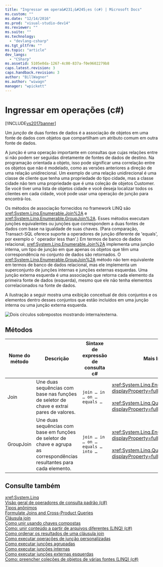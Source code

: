 ```yaml
---
title: "Ingressar em opera&#231;&#245;es (c#) | Microsoft Docs"
ms.custom: ""
ms.date: "12/14/2016"
ms.prod: "visual-studio-dev14"
ms.reviewer: ""
ms.suite: ""
ms.technology: 
  - "devlang-csharp"
ms.tgt_pltfrm: ""
ms.topic: "article"
dev_langs: 
  - "CSharp"
ms.assetid: 5105e0da-1267-4c00-837a-f0e9602279b8
caps.latest.revision: 3
caps.handback.revision: 3
author: "BillWagner"
ms.author: "wiwagn"
manager: "wpickett"
---
```

# Ingressar em opera&#231;&#245;es (c#)
[!INCLUDE[vs2017banner](../../../../csharp/includes/vs2017banner.md)]

Um *junção* de duas fontes de dados é a associação de objetos em uma fonte de dados com objetos que compartilham um atributo comum em outra fonte de dados.  
  
 A junção é uma operação importante em consultas que cujas relações entre si não podem ser seguidas diretamente de fontes de dados de destino. Na programação orientada a objeto, isso pode significar uma correlação entre os objetos que não é modelado, como as versões anteriores a direção de uma relação unidirecional. Um exemplo de uma relação unidirecional é uma classe de cliente que tenha uma propriedade do tipo cidade, mas a classe cidade não tem uma propriedade que é uma coleção de objetos Customer. Se você tiver uma lista de objetos cidade e você deseja localizar todos os clientes em cada cidade, você pode usar uma operação de junção para encontrá\-los.  
  
 Os métodos de associação fornecidos no framework LINQ são <xref:System.Linq.Enumerable.Join%2A> e <xref:System.Linq.Enumerable.GroupJoin%2A>. Esses métodos executam junções equivalentes ou junções que correspondem a duas fontes de dados com base na igualdade de suas chaves. \(Para comparação, Transact\-SQL oferece suporte a operadores de junção diferente de 'equals', por exemplo o ' operador less than'.\) Em termos de banco de dados relacional, <xref:System.Linq.Enumerable.Join%2A> implementa uma junção interna, um tipo de junção em que apenas os objetos que têm uma correspondência no conjunto de dados são retornados. O <xref:System.Linq.Enumerable.GroupJoin%2A> método não tem equivalente em termos de banco de dados relacional, mas ele implementa um superconjunto de junções internas e junções externas esquerdas. Uma junção externa esquerda é uma associação que retorna cada elemento da primeira fonte de dados \(esquerda\), mesmo que ele não tenha elementos correlacionados na fonte de dados.  
  
 A ilustração a seguir mostra uma exibição conceitual de dois conjuntos e os elementos dentro desses conjuntos que estão incluídos em uma junção interna ou uma junção externa esquerda.  
  
 ![Dois círculos sobrepostos mostrando interna&#47;externa.](../../../../csharp/programming-guide/concepts/linq/media/joincircles.png "JoinCircles")  
  
## Métodos  
  
|Nome do método|Descrição|Sintaxe de expressão de consulta c\#|Mais Informações|  
|--------------------|---------------|------------------------------------------|----------------------|  
|Join|Une duas sequências com base nas funções de seletor de chave e extrai pares de valores.|`join … in … on … equals …`|<xref:System.Linq.Enumerable.Join%2A?displayProperty=fullName><br /><br /> <xref:System.Linq.Queryable.Join%2A?displayProperty=fullName>|  
|GroupJoin|Une duas sequências com base em funções de seletor de chave e agrupa as correspondências resultantes para cada elemento.|`join … in … on … equals … into …`|<xref:System.Linq.Enumerable.GroupJoin%2A?displayProperty=fullName><br /><br /> <xref:System.Linq.Queryable.GroupJoin%2A?displayProperty=fullName>|  
  
## Consulte também  
 <xref:System.Linq>   
 [Visão geral de operadores de consulta padrão \(c\#\)](../../../../visual-basic/programming-guide/concepts/linq/standard-query-operators-overview.md)   
 [Tipos anônimos](../../../../csharp/programming-guide/classes-and-structs/anonymous-types.md)   
 [Formulate Joins and Cross\-Product Queries](../Topic/Formulate%20Joins%20and%20Cross-Product%20Queries.md)   
 [Cláusula join](../../../../csharp/language-reference/keywords/join-clause.md)   
 [Como unir usando chaves compostas](../../../../csharp/programming-guide/linq-query-expressions/how-to-join-by-using-composite-keys.md)   
 [Como: unir conteúdo a partir de arquivos diferentes \(LINQ\) \(c\#\)](../../../../csharp/programming-guide/concepts/linq/how-to-join-content-from-dissimilar-files-linq.md)   
 [Como ordenar os resultados de uma cláusula join](../../../../csharp/programming-guide/linq-query-expressions/how-to-order-the-results-of-a-join-clause.md)   
 [Como executar operações de junção personalizadas](../../../../csharp/programming-guide/linq-query-expressions/how-to-perform-custom-join-operations.md)   
 [Como executar junções agrupadas](../../../../csharp/programming-guide/linq-query-expressions/how-to-perform-grouped-joins.md)   
 [Como executar junções internas](../../../../csharp/programming-guide/linq-query-expressions/how-to-perform-inner-joins.md)   
 [Como executar junções externas esquerdas](../../../../csharp/programming-guide/linq-query-expressions/how-to-perform-left-outer-joins.md)   
 [Como: preencher coleções de objetos de várias fontes \(LINQ\) \(c\#\)](../../../../csharp/programming-guide/concepts/linq/how-to-populate-object-collections-from-multiple-sources-linq.md)